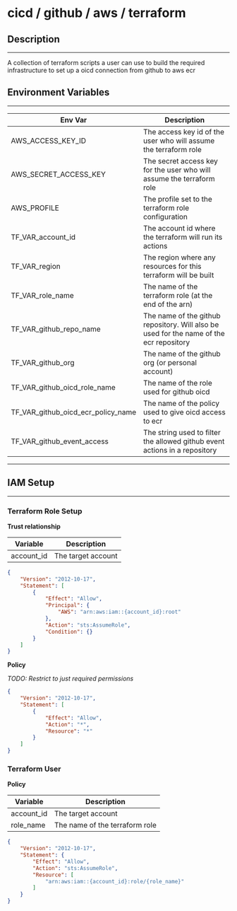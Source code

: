# cicd / github / aws / terraform

## Description

---
A collection of terraform scripts a user can use to build the required infrastructure to set up a oicd connection from github to aws ecr 

## Environment Variables

---
| Env Var | Description                                                      |
| ------- |------------------------------------------------------------------|
| AWS_ACCESS_KEY_ID | The access key id of the user who will assume the terraform role |
| AWS_SECRET_ACCESS_KEY | The secret access key for the user who will assume the terraform role |
| AWS_PROFILE | The profile set to the terraform role configuration |
| TF_VAR_account_id | The account id where the terraform will run its actions |
| TF_VAR_region | The region where any resources for this terraform will be built |
| TF_VAR_role_name | The name of the terraform role (at the end of the arn) |
| TF_VAR_github_repo_name | The name of the github repository. Will also be used for the name of the ecr repository |
| TF_VAR_github_org | The name of the github org (or personal account) |
| TF_VAR_github_oicd_role_name | The name of the role used for github oicd |
| TF_VAR_github_oicd_ecr_policy_name | The name of the policy used to give oicd access to ecr |
| TF_VAR_github_event_access | The string used to filter the allowed github event actions in a repository |

---
## IAM Setup

-----
### Terraform Role Setup

**Trust relationship**

| Variable | Description |
| -------- | ----------- |
| account_id | The target account |

```json
{
    "Version": "2012-10-17",
    "Statement": [
        {
            "Effect": "Allow",
            "Principal": {
                "AWS": "arn:aws:iam::{account_id}:root"
            },
            "Action": "sts:AssumeRole",
            "Condition": {}
        }
    ]
}
```

**Policy**

_TODO: Restrict to just required permissions_
```json
{
    "Version": "2012-10-17",
    "Statement": [
        {
            "Effect": "Allow",
            "Action": "*",
            "Resource": "*"
        }
    ]
}
```

### Terraform User

**Policy**

| Variable | Description |
| -------- | ----------- |
| account_id | The target account |
| role_name | The name of the terraform role |

```json
{
    "Version": "2012-10-17",
    "Statement": {
        "Effect": "Allow",
        "Action": "sts:AssumeRole",
        "Resource": [
            "arn:aws:iam::{account_id}:role/{role_name}"
        ]
    }
}
```